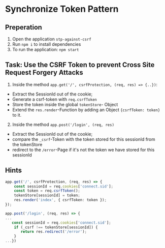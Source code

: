 # Synchronize Token Pattern

## Preperation

1. Open the application `stp-against-csrf `
2. Run `npm i` to install dependencies
3. To run the application: `npm start` 

## Task: Use the CSRF Token to prevent Cross Site Request Forgery Attacks

1. Inside the  method `app.get('/', csrfProtection, (req, res) => {..})`:
  - Extract the SessionId out of the cookie;
  - Generate a csrf-token with `req.csrfToken`
  - Store the token inside the global `tokenStore`- Object
  - Extend the `res.render`-Function by adding an Object `{csrfToken: token}` to it.

2. Inside the method `app.post('/login', (req, res)`
- Extract the SessionId out of the cookie;
- compare the `_csrf`-Token with the token stored for this sessionId from the tokenStore
- redirect to the `/error`-Page if it's not the token we have stored for this sessionId
## Hints


```typescript
app.get('/', csrfProtection, (req, res) => {
    const sessionId = req.cookies['connect.sid'];
    const token = req.csrfToken();
    tokenStore[sessionId] = token;
    res.render('index', { csrfToken: token });
});

app.post('/login', (req, res) => {
...
   const sessionId = req.cookies['connect.sid'];
    if (_csrf !== tokenStore[sessionId]) {
       return res.redirect('/error');
    }
...})
```

